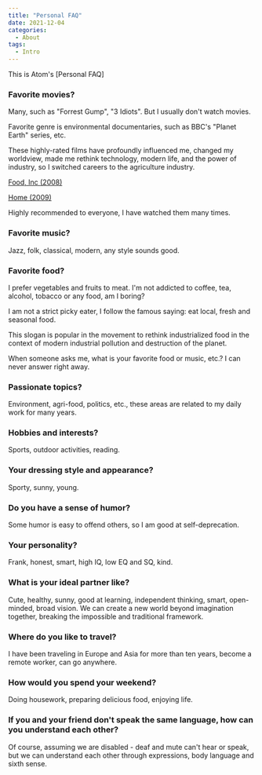 ```yaml
---
title: "Personal FAQ"
date: 2021-12-04
categories:
  - About
tags:
  - Intro
---
```


This is Atom's [Personal FAQ]


### Favorite movies?

Many, such as "Forrest Gump", "3 Idiots". But I usually don't watch movies.

Favorite genre is environmental documentaries, such as BBC's "Planet Earth" series, etc.

These highly-rated films have profoundly influenced me, changed my worldview, made me rethink technology, modern life, and the power of industry, so I switched careers to the agriculture industry.

[Food, Inc (2008)](https://en.wikipedia.org/wiki/Food,_Inc)

[Home (2009)](https://en.wikipedia.org/wiki/Home_\(2009_film\))

Highly recommended to everyone, I have watched them many times.


### Favorite music?

Jazz, folk, classical, modern, any style sounds good.


### Favorite food?

I prefer vegetables and fruits to meat. I'm not addicted to coffee, tea, alcohol, tobacco or any food, am I boring?

I am not a strict picky eater, I follow the famous saying: eat local, fresh and seasonal food.

This slogan is popular in the movement to rethink industrialized food in the context of modern industrial pollution and destruction of the planet.

When someone asks me, what is your favorite food or music, etc.? I can never answer right away.


### Passionate topics?

Environment, agri-food, politics, etc., these areas are related to my daily work for many years.


### Hobbies and interests?

Sports, outdoor activities, reading.


### Your dressing style and appearance?

Sporty, sunny, young.


### Do you have a sense of humor?

Some humor is easy to offend others, so I am good at self-deprecation.


### Your personality?

Frank, honest, smart, high IQ, low EQ and SQ, kind.


### What is your ideal partner like?

Cute, healthy, sunny, good at learning, independent thinking, smart, open-minded, broad vision. We can create a new world beyond imagination together, breaking the impossible and traditional framework.


### Where do you like to travel?

I have been traveling in Europe and Asia for more than ten years, become a remote worker, can go anywhere.


### How would you spend your weekend?

Doing housework, preparing delicious food, enjoying life.


### If you and your friend don't speak the same language, how can you understand each other?

Of course, assuming we are disabled - deaf and mute can't hear or speak, but we can understand each other through expressions, body language and sixth sense.